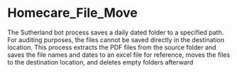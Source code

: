 # Homecare_File_Move

The Sutherland bot process saves a daily dated folder to a specified path. For auditing purposes, the files cannot be saved directly in the destination location. This process extracts the PDF files from the source folder and saves the file names and dates to an excel file for reference, moves the files to the destination location, and deletes empty folders afterward
